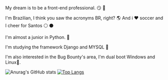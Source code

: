My dream is to be a front-end professional. :smirk: :raised_hands:

I'm Brazilian, I think you saw the acronyms BR, right? :earth_americas: And i :heart: soccer and I cheer for Santos :white_circle: :black_circle:

I'm almost a junior in Python. :snake:

I'm studying the framework Django and MYSQL :blue_book:

I'm also interested in the Bug Bounty's area, I'm dual boot Windows and Linux:penguin:.

![Anurag's GitHub stats](https://github-readme-stats.vercel.app/api?username=MiguelLopesBR&show_icons=true&theme=cobalt)
[![Top Langs](https://github-readme-stats.vercel.app/api/top-langs/?username=MiguelLopesBR&layout=compact)](https://github.com/MiguelLopesBR/github-readme-stats)


